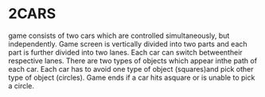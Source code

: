 # 2CARS
game​ ​consists​ ​of​ ​two​ ​cars​ ​which​ ​are​ ​controlled​ ​simultaneously,​ ​but independently.​ ​Game​ ​screen​ ​is​ ​vertically​ ​divided​ ​into​ ​two​ ​parts​ ​and​ ​each part​ ​is​ ​further​ ​divided​ ​into​ ​two​ ​lanes.​ ​Each​ ​car​ ​can​ ​switch​ ​between​ ​their respective​ ​lanes.​ ​There​ ​are​ ​two​ ​types​ ​of​ ​objects​ ​which​ ​appear​ ​in​ ​the​ ​path of​ ​each​ ​car.​ ​Each​ ​car​ ​has​ ​to​ ​avoid​ ​one​ ​type​ ​of​ ​object​ ​(squares)​ ​and​ ​pick other​ ​type​ ​of​ ​object​ ​(circles).​ ​Game​ ​ends​ ​if​ ​a​ ​car​ ​hits​ ​a​ ​square​ ​or​ ​is​ ​unable to​ ​pick​ ​a​ ​circle. 
